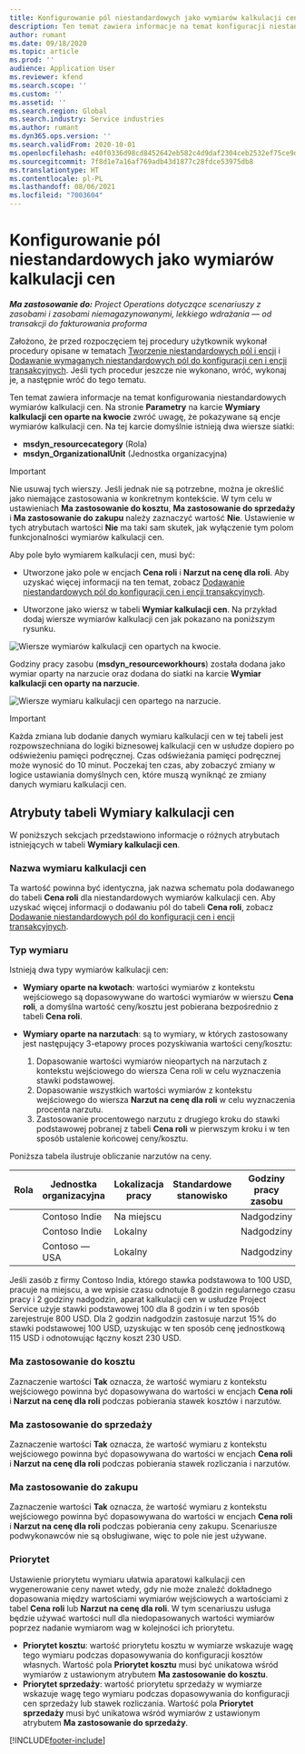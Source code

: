 ```yaml
---
title: Konfigurowanie pól niestandardowych jako wymiarów kalkulacji cen
description: Ten temat zawiera informacje na temat konfiguracji niestandardowych wymiarów kalkulacji cen.
author: rumant
ms.date: 09/18/2020
ms.topic: article
ms.prod: ''
audience: Application User
ms.reviewer: kfend
ms.search.scope: ''
ms.custom: ''
ms.assetid: ''
ms.search.region: Global
ms.search.industry: Service industries
ms.author: rumant
ms.dyn365.ops.version: ''
ms.search.validFrom: 2020-10-01
ms.openlocfilehash: e40f0336d98cd8452642eb582c4d9daf2304ceb2532ef75ce9d03a0fa4bd8e8b
ms.sourcegitcommit: 7f8d1e7a16af769adb43d1877c28fdce53975db8
ms.translationtype: HT
ms.contentlocale: pl-PL
ms.lasthandoff: 08/06/2021
ms.locfileid: "7003604"
---
```

# <a name="set-up-custom-fields-as-pricing-dimensions"></a>Konfigurowanie pól niestandardowych jako wymiarów kalkulacji cen

_**Ma zastosowanie do:** Project Operations dotyczące scenariuszy z zasobami i zasobami niemagazynowanymi, lekkiego wdrażania — od transakcji do fakturowania proforma_

Założono, że przed rozpoczęciem tej procedury użytkownik wykonał procedury opisane w tematach [Tworzenie niestandardowych pól i encji](create-custom-fields-entities-pricing-dimensions.md) i [Dodawanie wymaganych niestandardowych pól do konfiguracji cen i encji transakcyjnych](add-custom-fields-price-setup-transactional-entities.md). Jeśli tych procedur jeszcze nie wykonano, wróć, wykonaj je, a następnie wróć do tego tematu. 

Ten temat zawiera informacje na temat konfigurowania niestandardowych wymiarów kalkulacji cen. Na stronie **Parametry** na karcie **Wymiary kalkulacji cen oparte na kwocie** zwróć uwagę, że pokazywane są encje wymiarów kalkulacji cen. Na tej karcie domyślnie istnieją dwa wiersze siatki:

- **msdyn_resourcecategory** (Rola)
- **msdyn_OrganizationalUnit** (Jednostka organizacyjna)

> [!IMPORTANT]
> Nie usuwaj tych wierszy. Jeśli jednak nie są potrzebne, można je określić jako niemające zastosowania w konkretnym kontekście. W tym celu w ustawieniach **Ma zastosowanie do kosztu**, **Ma zastosowanie do sprzedaży** i **Ma zastosowanie do zakupu** należy zaznaczyć wartość **Nie**. Ustawienie w tych atrybutach wartości **Nie** ma taki sam skutek, jak wyłączenie tym polom funkcjonalności wymiarów kalkulacji cen.

Aby pole było wymiarem kalkulacji cen, musi być:

- Utworzone jako pole w encjach **Cena roli** i **Narzut na cenę dla roli**. Aby uzyskać więcej informacji na ten temat, zobacz [Dodawanie niestandardowych pól do konfiguracji cen i encji transakcyjnych](add-custom-fields-price-setup-transactional-entities.md).

- Utworzone jako wiersz w tabeli **Wymiar kalkulacji cen**. Na przykład dodaj wiersze wymiarów kalkulacji cen jak pokazano na poniższym rysunku. 

![Wiersze wymiarów kalkulacji cen opartych na kwocie.](media/Amt-based-PD.png)

Godziny pracy zasobu (**msdyn_resourceworkhours**) została dodana jako wymiar oparty na narzucie oraz dodana do siatki na karcie **Wymiar kalkulacji cen oparty na narzucie**.

![Wiersze wymiaru kalkulacji cen opartego na narzucie.](media/Markup-based-PD.png)


> [!IMPORTANT]
> Każda zmiana lub dodanie danych wymiaru kalkulacji cen w tej tabeli jest rozpowszechniana do logiki biznesowej kalkulacji cen w usłudze dopiero po odświeżeniu pamięci podręcznej. Czas odświeżania pamięci podręcznej może wynosić do 10 minut. Poczekaj ten czas, aby zobaczyć zmiany w logice ustawiania domyślnych cen, które muszą wyniknąć ze zmiany danych wymiaru kalkulacji cen.


## <a name="attributes-of-the-pricing-dimensions-table"></a>Atrybuty tabeli Wymiary kalkulacji cen
W poniższych sekcjach przedstawiono informacje o różnych atrybutach istniejących w tabeli **Wymiary kalkulacji cen**.

### <a name="pricing-dimension-name"></a>Nazwa wymiaru kalkulacji cen
Ta wartość powinna być identyczna, jak nazwa schematu pola dodawanego do tabeli **Cena roli** dla niestandardowych wymiarów kalkulacji cen. Aby uzyskać więcej informacji o dodawaniu pól do tabeli **Cena roli**, zobacz [Dodawanie niestandardowych pól do konfiguracji cen i encji transakcyjnych](add-custom-fields-price-setup-transactional-entities.md).

### <a name="type-of-dimension"></a>Typ wymiaru
Istnieją dwa typy wymiarów kalkulacji cen:
  
  - **Wymiary oparte na kwotach**: wartości wymiarów z kontekstu wejściowego są dopasowywane do wartości wymiarów w wierszu **Cena roli**, a domyślna wartość ceny/kosztu jest pobierana bezpośrednio z tabeli **Cena roli**.
  - **Wymiary oparte na narzutach**: są to wymiary, w których zastosowany jest następujący 3-etapowy proces pozyskiwania wartości ceny/kosztu:
 
    1. Dopasowanie wartości wymiarów nieopartych na narzutach z kontekstu wejściowego do wiersza Cena roli w celu wyznaczenia stawki podstawowej.
    2. Dopasowanie wszystkich wartości wymiarów z kontekstu wejściowego do wiersza **Narzut na cenę dla roli** w celu wyznaczenia procenta narzutu.
    3. Zastosowanie procentowego narzutu z drugiego kroku do stawki podstawowej pobranej z tabeli **Cena roli** w pierwszym kroku i w ten sposób ustalenie końcowej ceny/kosztu.
   
   Poniższa tabela ilustruje obliczanie narzutów na ceny.
  
| Rola        | Jednostka organizacyjna    |Lokalizacja pracy      |Standardowe stanowisko      |Godziny pracy zasobu      |  Narzut|
| ------------|-------------|-------------------|--------------------|-------------------------|--------:|
|             | Contoso Indie|Na miejscu            |                    |Nadgodziny                 |15     |
|             | Contoso Indie|Lokalny             |                    |Nadgodziny                 |10     |
|             | Contoso — USA   |Lokalny             |                    |Nadgodziny                 |20     |


Jeśli zasób z firmy Contoso India, którego stawka podstawowa to 100 USD, pracuje na miejscu, a we wpisie czasu odnotuje 8 godzin regularnego czasu pracy i 2 godziny nadgodzin, aparat kalkulacji cen w usłudze Project Service użyje stawki podstawowej 100 dla 8 godzin i w ten sposób zarejestruje 800 USD. Dla 2 godzin nadgodzin zastosuje narzut 15% do stawki podstawowej 100 USD, uzyskując w ten sposób cenę jednostkową 115 USD i odnotowując łączny koszt 230 USD.

### <a name="applicable-to-cost"></a>Ma zastosowanie do kosztu 
Zaznaczenie wartości **Tak** oznacza, że wartość wymiaru z kontekstu wejściowego powinna być dopasowywana do wartości w encjach **Cena roli** i **Narzut na cenę dla roli** podczas pobierania stawek kosztów i narzutów.

### <a name="applicable-to-sales"></a>Ma zastosowanie do sprzedaży
Zaznaczenie wartości **Tak** oznacza, że wartość wymiaru z kontekstu wejściowego powinna być dopasowywana do wartości w encjach **Cena roli** i **Narzut na cenę dla roli** podczas pobierania stawek rozliczania i narzutów.

### <a name="applicable-to-purchase"></a>Ma zastosowanie do zakupu
Zaznaczenie wartości **Tak** oznacza, że wartość wymiaru z kontekstu wejściowego powinna być dopasowywana do wartości w encjach **Cena roli** i **Narzut na cenę dla roli** podczas pobierania ceny zakupu. Scenariusze podwykonawców nie są obsługiwane, więc to pole nie jest używane. 

### <a name="priority"></a>Priorytet
Ustawienie priorytetu wymiaru ułatwia aparatowi kalkulacji cen wygenerowanie ceny nawet wtedy, gdy nie może znaleźć dokładnego dopasowania między wartościami wymiarów wejściowych a wartościami z tabel **Cena roli** lub **Narzut na cenę dla roli**. W tym scenariuszu usługa będzie używać wartości null dla niedopasowanych wartości wymiarów poprzez nadanie wymiarom wag w kolejności ich priorytetu.

- **Priorytet kosztu**: wartość priorytetu kosztu w wymiarze wskazuje wagę tego wymiaru podczas dopasowywania do konfiguracji kosztów własnych. Wartość pola **Priorytet kosztu** musi być unikatowa wśród wymiarów z ustawionym atrybutem **Ma zastosowanie do kosztu**.
- **Priorytet sprzedaży**: wartość priorytetu sprzedaży w wymiarze wskazuje wagę tego wymiaru podczas dopasowywania do konfiguracji cen sprzedaży lub stawek rozliczania. Wartość pola **Priorytet sprzedaży** musi być unikatowa wśród wymiarów z ustawionym atrybutem **Ma zastosowanie do sprzedaży**.


[!INCLUDE[footer-include](../includes/footer-banner.md)]